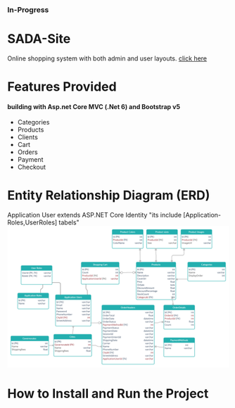### In-Progress
# SADA-Site 
Online shopping system with both admin and user layouts. [click here](https://instagram.com/sada.suitss?utm_medium=copy_link)


# Features Provided
#### building with Asp.net Core MVC (.Net 6) and Bootstrap v5
- Categories
- Products
- Clients
- Cart
- Orders
- Payment
- Checkout

# Entity Relationship Diagram (ERD)
Application User extends ASP.NET Core Identity "its include [Application-Roles,UserRoles] tabels"
![DB](ERD.jpg)

# How to Install and Run the Project


